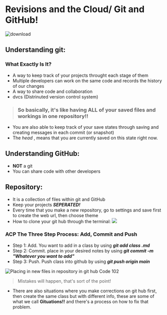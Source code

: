 # Revisions and the Cloud/ Git and GitHub!
![download](https://user-images.githubusercontent.com/108201205/176224245-8389cbc3-e320-43f3-b585-7adc117de8e5.jpg)

## Understanding git:

### What Exactly Is It?
- A way to keep track of your projects throught each stage of them
- Multiple developers can work on the same code and records the history of our changes 
- A way to share code and collaboration 
- dvcs (Distrinuted version control system)
>### So basically, it's like having **ALL** of your saved files and workings in one repository!!
- You are also able to keep track of your save states through saving and creating messages in each commit (or snapshot) 
- The *head* , means that you are currently saved on this state right now. 

## Understanding GitHub:
- **NOT** a git
- You can share code with other developers 

## Repository:
- It is a collection of files within git and GitHub
- Keep your projects ***SEPERATED!***
- Every time that you make a new repository, go to settings and save first to create the web url, then choose theme
- How to clone your git hub through the terminal: ![](https://user-images.githubusercontent.com/108201205/176253041-18cd5707-fbc4-4fed-945a-d3f476b20751.png)



### ACP The Three Step Process: Add, Commit and Push 
- Step 1: Add. You want to add in a class by using ***git add class .md***
- Step 2: Commit. place in your desired notes by using ***git commit -m "Whatever you want to add"***
- Step 3: Push. Push class into github by using ***git push origin main*** 
 
![Placing in new files in repository in git hub Code 102](https://user-images.githubusercontent.com/108201205/176253159-a4df36d4-1a3f-486d-8bc6-c6068f01c45f.png)

> Mistakes will happen, that's sort of the point! 
- There are also situations where you make corrections on git hub first, then create the same class but with different info, these are some of what we call **Gituations!!** and there's a process on how to fix that problem.

